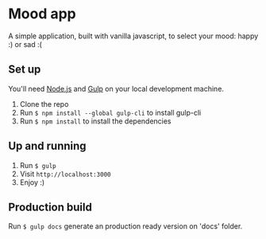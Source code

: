 # Mood app

A simple application, built with vanilla javascript, to select your mood: happy :) or sad :(

## Set up

You'll need [Node.js](https://nodejs.org/) and [Gulp](https://gulpjs.com) on your local development machine.

1. Clone the repo
2. Run `$ npm install --global gulp-cli` to install gulp-cli
3. Run `$ npm install` to install the dependencies

## Up and running

1. Run `$ gulp`
2. Visit `http://localhost:3000`
3. Enjoy :)


## Production build

Run `$ gulp docs` generate an production ready version on 'docs' folder.

